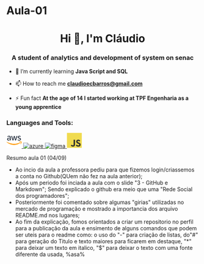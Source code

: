 # Aula-01
<h1 align="center">Hi 👋, I'm Cláudio</h1>
<h3 align="center">A student of analytics and development of system on senac</h3>

- 🌱 I’m currently learning **Java Script and SQL**

- 📫 How to reach me **claudioecbarros@gmail.com**

- ⚡ Fun fact **At the age of 14 I started working at TPF Engenharia as a young apprentice**

<h3 align="left">Languages and Tools:</h3>
<p align="left"> <a href="https://aws.amazon.com" target="_blank" rel="noreferrer"> <img src="https://raw.githubusercontent.com/devicons/devicon/master/icons/amazonwebservices/amazonwebservices-original-wordmark.svg" alt="aws" width="40" height="40"/> </a> <a href="https://azure.microsoft.com/en-in/" target="_blank" rel="noreferrer"> <img src="https://www.vectorlogo.zone/logos/microsoft_azure/microsoft_azure-icon.svg" alt="azure" width="40" height="40"/> </a> <a href="https://www.figma.com/" target="_blank" rel="noreferrer"> <img src="https://www.vectorlogo.zone/logos/figma/figma-icon.svg" alt="figma" width="40" height="40"/> </a> <a href="https://developer.mozilla.org/en-US/docs/Web/JavaScript" target="_blank" rel="noreferrer"> <img src="https://raw.githubusercontent.com/devicons/devicon/master/icons/javascript/javascript-original.svg" alt="javascript" width="40" height="40"/> </a> </p>


Resumo aula 01 (04/09)
- Ao incio da aula a professora pediu para que fizemos login/criassemos a conta no Github(QUem não fez na aula anterior);
- Após um periodo foi inciada a aula com o slide "3 - GitHub e Markdown"; Sendo explicado o github era meio que uma "Rede Social dos programadores";
- Posteriormente foi comentado sobre algumas "girias" utilizadas no mercado de programação e mostrado a importancia dos arquivo README.md nos lugares;
- Ao fim da explicação, fomos orientados a criar um repositorio no perfil para a publicação da aula e ensimento de alguns comandos que podem ser uteis para o readme
como: o uso do "-" para criação de listas, do"#" para geração do Titulo e texto maiores para ficarem em destaque, "*" para deixar um texto em italico, "$" para deixar o texto com uma fonte diferente da usada, %asa%

